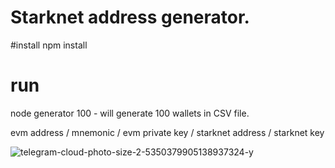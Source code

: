 # Starknet address generator.

#install
npm install

# run
node generator 100 - will generate 100 wallets in CSV file.


evm address / mnemonic / evm private key / starknet address / starknet key

![telegram-cloud-photo-size-2-5350379905138937324-y](https://github.com/munris-vlad/starknet-address-generator/assets/3458203/61f94a63-d607-45b7-9b4c-f9ea22b611f0)
